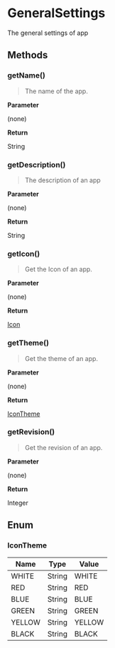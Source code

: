 # GeneralSettings

The general settings of app

## Methods

### getName()

> The name of the app.

**Parameter**

(none)

**Return**

String

### getDescription()

> The description of an app

**Parameter**

(none)

**Return**

String

### getIcon()

> Get the Icon of an app.

**Parameter**

(none)

**Return**

[Icon](../icon-model)

### getTheme()

> Get the theme of an app.

**Parameter**

(none)

**Return**

[IconTheme](#IconTheme)

### getRevision()

> Get the revision of an app.

**Parameter**

(none)

**Return**

Integer


## Enum

### IconTheme

| Name | Type | Value 
| --- | --- | --- |
| WHITE | String | WHITE 
| RED | String | RED 
| BLUE | String | BLUE 
 GREEN | String | GREEN 
| YELLOW | String | YELLOW 
| BLACK | String | BLACK